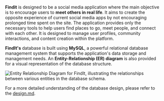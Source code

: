 **Findit** is designed to be a social media application where the main objective is to encourage users to **meet others in real life**. It aims to create the opposite experience of current social media apps by not encouraging prolonged time spent on the site. The application provides only the necessary tools to help users find places to go, meet people, and connect with each other. It is designed to manage user profiles, community interactions, and content creation within the platform. 

**FindIt's** database is built using **MySQL**, a powerful relational database management system that supports the application's data storage and management needs. An **Entity-Relationship (ER) diagram** is also provided for a visual representation of the database structure.

![Entity Relationship Diagram for FindIt, illustrating the relationships between various entities in the database schema.](https://i.imgur.com/sd3K0Zl.jpeg)

For a more detailed understanding of the database design, please refer to the [design.md](https://github.com/AngelValentino/FindIt/blob/main/DESIGN.md).